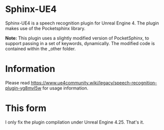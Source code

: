 # Sphinx-UE4
Sphinx-UE4 is a speech recognition plugin for Unreal Engine 4. 
The plugin makes use of the Pocketsphinx library.

<b>Note:</b> 
This plugin uses a slightly modified version of PocketSphinx, to support passing in a set of keywords, dynamically.
The modified code is contained within the _other folder.

# Information
Please read https://www.ue4community.wiki/legacy/speech-recognition-plugin-yg8mvl5w for usage information.

# This form
I only fix the plugin compilation under Unreal Engine 4.25. That's it.
